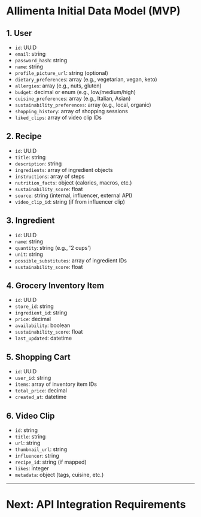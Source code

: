 # AIlimenta Initial Data Model (MVP)

## 1. User
- `id`: UUID
- `email`: string
- `password_hash`: string
- `name`: string
- `profile_picture_url`: string (optional)
- `dietary_preferences`: array (e.g., vegetarian, vegan, keto)
- `allergies`: array (e.g., nuts, gluten)
- `budget`: decimal or enum (e.g., low/medium/high)
- `cuisine_preferences`: array (e.g., Italian, Asian)
- `sustainability_preferences`: array (e.g., local, organic)
- `shopping_history`: array of shopping sessions
- `liked_clips`: array of video clip IDs

## 2. Recipe
- `id`: UUID
- `title`: string
- `description`: string
- `ingredients`: array of ingredient objects
- `instructions`: array of steps
- `nutrition_facts`: object (calories, macros, etc.)
- `sustainability_score`: float
- `source`: string (internal, influencer, external API)
- `video_clip_id`: string (if from influencer clip)

## 3. Ingredient
- `id`: UUID
- `name`: string
- `quantity`: string (e.g., '2 cups')
- `unit`: string
- `possible_substitutes`: array of ingredient IDs
- `sustainability_score`: float

## 4. Grocery Inventory Item
- `id`: UUID
- `store_id`: string
- `ingredient_id`: string
- `price`: decimal
- `availability`: boolean
- `sustainability_score`: float
- `last_updated`: datetime

## 5. Shopping Cart
- `id`: UUID
- `user_id`: string
- `items`: array of inventory item IDs
- `total_price`: decimal
- `created_at`: datetime

## 6. Video Clip
- `id`: string
- `title`: string
- `url`: string
- `thumbnail_url`: string
- `influencer`: string
- `recipe_id`: string (if mapped)
- `likes`: integer
- `metadata`: object (tags, cuisine, etc.)

---

# Next: API Integration Requirements

